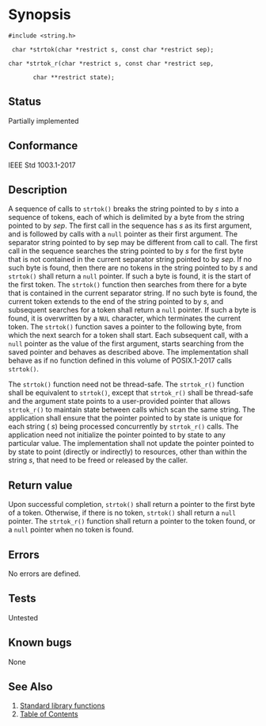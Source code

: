 # Synopsis 
`#include <string.h>`</br>

` char *strtok(char *restrict s, const char *restrict sep);`</br>

`char *strtok_r(char *restrict s, const char *restrict sep,`</br>

`        char **restrict state); `</br>

## Status
Partially implemented
## Conformance
IEEE Std 1003.1-2017
## Description


A sequence of calls to `strtok()` breaks the string pointed to by _s_ into a sequence of tokens, each of which is
delimited by a byte from the string pointed to by _sep_. The first call in the sequence has _s_ as its first argument,
and is followed by calls with a `null` pointer as their first argument. The separator string pointed to by sep may be
different from call to call.
The first call in the sequence searches the string pointed to by _s_ for the first byte that is not contained in the
current separator string pointed to by _sep_. If no such byte is found, then there are no tokens in the string pointed to by
_s_ and `strtok()` shall return a `null` pointer. If such a byte is found, it is the start of the first token.
The `strtok()` function then searches from there for a byte that is contained in the current separator string. If no
such byte is found, the current token extends to the end of the string pointed to by _s_, and subsequent searches for a token
shall return a `null` pointer. If such a byte is found, it is overwritten by a `NUL` character, which terminates the current token. The
`strtok()` function saves a pointer to the following byte, from which the next search for a token shall start.
Each subsequent call, with a `null` pointer as the value of the first argument, starts searching from the saved pointer and
behaves as described above.
The implementation shall behave as if no function defined in this volume of POSIX.1-2017 calls `strtok()`.

The
`strtok()` function need not be thread-safe.
The `strtok_r()` function shall be equivalent to `strtok()`, except that `strtok_r()` shall be thread-safe and
the argument state points to a user-provided pointer that allows `strtok_r()` to maintain state between calls which
scan the same string. The application shall ensure that the pointer pointed to by state is unique for each string (
_s_) being processed concurrently by `strtok_r()` calls. The application need not initialize the pointer pointed to by
state to any particular value. The implementation shall not update the pointer pointed to by state to point (directly
or indirectly) to resources, other than within the string _s_, that need to be freed or released by the caller. 


## Return value


Upon successful completion, `strtok()` shall return a pointer to the first byte of a token. Otherwise, if there is no
token, `strtok()` shall return a `null` pointer.
The
`strtok_r()` function shall return a pointer to the token found, or a `null` pointer when no token is found. 


## Errors


No errors are defined.


## Tests

Untested

## Known bugs

None

## See Also 
1. [Standard library functions](../README.md)
2. [Table of Contents](../../../README.md)

